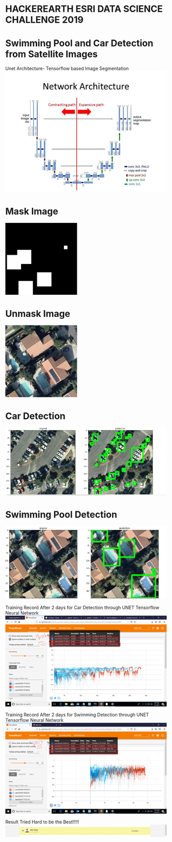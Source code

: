 # HACKEREARTH ESRI DATA SCIENCE CHALLENGE 2019

# Swimming Pool and Car Detection from Satellite Images

Unet Architecture- Tensorflow based Image Segmentation
![Unet](https://github.com/Amir22010/ImageSegmentation/blob/master/unet.jpg)

# Mask Image

![Mask](https://github.com/Amir22010/ImageSegmentation/blob/master/sample_mask.jpg)

# Unmask Image

![Unmask](https://github.com/Amir22010/ImageSegmentation/blob/master/sample.jpg)


# Car Detection
![CarDetection](https://raw.githubusercontent.com/Amir22010/ImageSegmentation/master/predict_car.PNG)


# Swimming Pool Detection
![PoolDetection](https://raw.githubusercontent.com/Amir22010/ImageSegmentation/master/predict_pool.PNG)


Training Record After 2 days for Car Detection through UNET Tensorflow Neural Network
![Train_Car](https://github.com/Amir22010/ImageSegmentation/raw/master/car_epoch10_training.png)


Training Record After 2 days for Swimming Detection through UNET Tensorflow Neural Network
![Train_Pool](https://github.com/Amir22010/ImageSegmentation/raw/master/pool_epoch5_tensor.png)


Result Tried Hard to be the Best!!!!!
![result](https://github.com/Amir22010/ImageSegmentation/raw/master/result.JPG)



